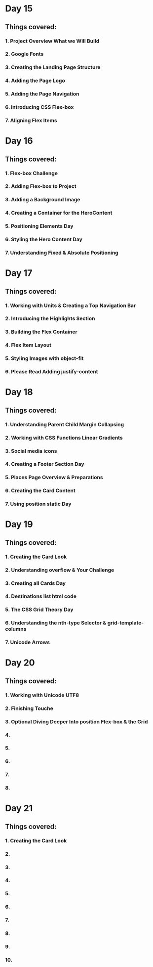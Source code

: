 # Day 15
## Things covered:
### 1. Project Overview What we Will Build
### 2. Google Fonts
### 3. Creating the Landing Page Structure
### 4. Adding the Page Logo
### 5. Adding the Page Navigation
### 6. Introducing CSS Flex-box
### 7. Aligning Flex Items
##
# Day 16
## Things covered:
### 1. Flex-box Challenge
### 2. Adding Flex-box to Project
### 3. Adding a Background Image
### 4. Creating a Container for the HeroContent
### 5. Positioning Elements Day
### 6. Styling the Hero Content Day
### 7. Understanding Fixed & Absolute Positioning
##
# Day 17
## Things covered:
### 1. Working with Units & Creating a Top Navigation Bar
### 2. Introducing the Highlights Section
### 3. Building the Flex Container
### 4. Flex Item Layout
### 5. Styling Images with object-fit
### 6. Please Read Adding justify-content
##
# Day 18
## Things covered:
### 1. Understanding Parent Child Margin Collapsing
### 2. Working with CSS Functions Linear Gradients
### 3. Social media icons
### 4. Creating a Footer Section Day
### 5. Places Page Overview & Preparations
### 6. Creating the Card Content
### 7. Using position static Day
##
# Day 19
## Things covered:
### 1. Creating the Card Look
### 2. Understanding overflow & Your Challenge
### 3. Creating all Cards Day
### 4. Destinations list html code
### 5. The CSS Grid Theory Day
### 6. Understanding the nth-type Selector & grid-template-columns
### 7. Unicode Arrows
##
# Day 20
## Things covered:
### 1. Working with Unicode UTF8
### 2. Finishing Touche
### 3. Optional Diving Deeper Into position Flex-box & the Grid 
### 4.
### 5.
### 6.
### 7.
### 8.



# Day 21
## Things covered:
### 1. Creating the Card Look
### 2.
### 3.
### 4.
### 5.
### 6.
### 7.
### 8.
### 9.
### 10.
